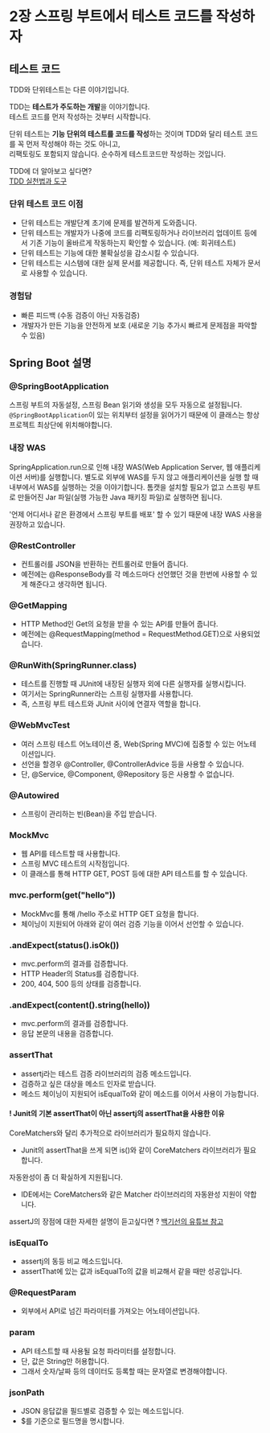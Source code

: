 # 2장 스프링 부트에서 테스트 코드를 작성하자

## 테스트 코드

TDD와 단위테스트는 다른 이야기입니다.

TDD는 **테스트가 주도하는 개발**을 이야기합니다.  
테스트 코드를 먼저 작성하는 것부터 시작합니다.

단위 테스트는 **기능 단위의 테스트를 코드를 작성**하는 것이며 TDD와 달리 테스트 코드를 꼭 먼저 작성해야 하는 것도 아니고,   
리팩토링도 포함되지 않습니다.
순수하게 테스트코드만 작성하는 것입니다.

TDD에 더 알아보고 싶다면?  
[TDD 실천법과 도구](https://repo.yona.io/doortts/blog/issue/1)


### 단위 테스트 코드 이점
- 단위 테스트는 개발단계 초기에 문제를 발견하게 도와줍니다.
- 단위 테스트는 개발자가 나중에 코드를 리팩토링하거나 라이브러리 업데이트 등에서 기존 기능이 올바르게 작동하는지 확인할 수 있습니다. (예: 회귀테스트)
- 단위 테스트는 기능에 대한 불확실성을 감소시킬 수 있습니다.
- 단위 테스트는 시스템에 대한 실제 문서를 제공합니다. 즉, 단위 테스트 자체가 문서로 사용할 수 있습니다.

### 경험담
- 빠른 피드백 (수동 검증이 아닌 자동검증)
- 개발자가 만든 기능을 안전하게 보호 (새로운 기능 추가시 빠르게 문제점을 파악할 수 있음)


## Spring Boot 설명

### @SpringBootApplication
스프링 부트의 자동설정, 스프링 Bean 읽기와 생성을 모두 자동으로 설정됩니다.  
`@SpringBootApplication`이 있는 위치부터 설정을 읽어가기 때문에 이 클래스는 항상 프로젝트 최상단에 위치해야합니다.

### **내장 WAS**
SpringApplication.run으로 인해 내장 WAS(Web Application Server, 웹 애플리케이션 서버)를 실행합니다.
별도로 외부에 WAS를 두지 않고 애플리케이션을 실행 할 때 내부에서 WAS를 실행하는 것을 이야기합니다.
톰캣을 설치할 필요가 없고 스프링 부트로 만들어진 Jar 파일(실행 가능한 Java 패키징 파일)로 실행하면 됩니다.

'언제 어디서나 같은 환경에서 스프링 부트를 배포' 할 수 있기 때문에 내장 WAS 사용을 권장하고 있습니다.

### @RestController
- 컨트롤러를 JSON을 반환하는 컨트롤러로 만들어 줍니다.
- 예전에는 @ResponseBody를 각 메소드마다 선언했던 것을 한번에 사용할 수 있게 해준다고 생각하면 됩니다.

### @GetMapping
- HTTP Method인 Get의 요청을 받을 수 있는 API를 만들어 줍니다.
- 예전에는 @RequestMapping(method = RequestMethod.GET)으로 사용되었습니다.

### @RunWith(SpringRunner.class)
- 테스트를 진행할 때 JUnit에 내장된 실행자 외에 다른 실행자를 실행시킵니다.
- 여기서는 SpringRunner라는 스프링 실행자를 사용합니다.
- 즉, 스프링 부트 테스트와 JUnit 사이에 연결자 역할을 합니다.

### @WebMvcTest
- 여러 스프링 테스트 어노테이션 중, Web(Spring MVC)에 집중할 수 있는 어노테이션입니다.
- 선언을 할경우 @Controller, @ControllerAdvice 등을 사용할 수 있습니다.
- 단, @Service, @Component, @Repository 등은 사용할 수 없습니다.

### @Autowired
- 스프링이 관리하는 빈(Bean)을 주입 받습니다.

### MockMvc
- 웹 API를 테스트할 때 사용합니다.
- 스프링 MVC 테스트의 시작점입니다.
- 이 클래스를 통해 HTTP GET, POST 등에 대한 API 테스트를 할 수 있습니다.

### mvc.perform(get("hello"))
- MockMvc를 통해 /hello 주소로 HTTP GET 요청을 합니다.
- 체이닝이 지원되어 아래와 같이 여러 검증 기능을 이어서 선언할 수 있습니다.

### .andExpect(status().isOk())
- mvc.perform의 결과를 검증합니다.
- HTTP Header의 Status를 검증합니다.
- 200, 404, 500 등의 상태를 검증합니다.

### .andExpect(content().string(hello))
- mvc.perform의 결과를 검증합니다.
- 응답 본문의 내용을 검증합니다.

### assertThat
- assertj라는 테스트 검증 라이브러리의 검증 메소드입니다.
- 검증하고 싶은 대상을 메소드 인자로 받습니다.
- 메소드 체이닝이 지원되어 isEqualTo와 같이 메소드를 이어서 사용이 가능합니다.

#### ! Junit의 기본 assertThat이 아닌 assertj의 assertThat을 사용한 이유
CoreMatchers와 달리 추가적으로 라이브러리가 필요하지 않습니다.  
- Junit의 assertThat을 쓰게 되면 is()와 같이 CoreMatchers 라이브러리가 필요합니다.

자동완성이 좀 더 확실하게 지원됩니다.  
- IDE에서는 CoreMatchers와 같은 Matcher 라이브러리의 자동완성 지원이 약합니다.

assertJ의 장점에 대한 자세한 설명이 듣고싶다면 ? [백기선의 유튜브 참고](http://bit.ly/30vm9Lg)

### isEqualTo
- assertj의 동등 비교 메소드입니다.
- assertThat에 있는 값과 isEqualTo의 값을 비교해서 같을 때만 성공입니다.

### @RequestParam
- 외부에서 API로 넘긴 파라미터를 가져오는 어노테이션입니다.

### param
- API 테스트할 때 사용될 요청 파라미터를 설정합니다.
- 단, 값은 String만 허용합니다.
- 그래서 숫자/날짜 등의 데이터도 등록할 때는 문자열로 변경해야합니다.

### jsonPath
- JSON 응답값을 필드별로 검증할 수 있는 메소드입니다.
- $를 기준으로 필드명을 명시합니다.